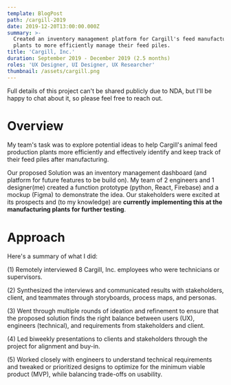 ```yaml
---
template: BlogPost
path: /cargill-2019
date: 2019-12-20T13:00:00.000Z
summary: >-
  Created an inventory management platform for Cargill's feed manufacturing
  plants to more efficiently manage their feed piles.
title: 'Cargill, Inc.'
duration: September 2019 - December 2019 (2.5 months)
roles: 'UX Designer, UI Designer, UX Researcher'
thumbnail: /assets/cargill.png
---
```

Full details of this project can't be shared publicly due to NDA, but I'll be happy to chat about it, so please feel free to reach out.



# Overview

My team's task was to explore potential ideas to help Cargill's animal feed production plants more efficiently and effectively identify and keep track of their feed piles after manufacturing.

Our proposed Solution was an inventory management dashboard (and platform for future features to be build on). My team of 2 engineers and 1 designer(me) created a function prototype (python, React, Firebase) and a mockup (Figma) to demonstrate the idea. Our stakeholders were excited at its prospects and (to my knowledge) are **currently implementing this at the manufacturing plants for further testing**.



# Approach

Here's a summary of what I did:

(1) Remotely interviewed 8 Cargill, Inc. employees who were technicians or supervisors.

(2) Synthesized the interviews and communicated results with stakeholders, client, and teammates through storyboards, process maps, and personas.

(3) Went through multiple rounds of ideation and refinement to ensure that the proposed solution finds the right balance between users (UX), engineers (technical), and requirements from stakeholders and client.

(4) Led biweekly presentations to clients and stakeholders through the project for alignment and buy-in.

(5) Worked closely with engineers to understand technical requirements and tweaked or prioritized designs to optimize for the minimum viable product (MVP), while balancing trade-offs on usability.
